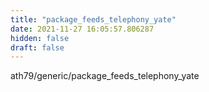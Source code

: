 ```yaml
---
title: "package_feeds_telephony_yate"
date: 2021-11-27 16:05:57.806287
hidden: false
draft: false
---
```


ath79/generic/package_feeds_telephony_yate

